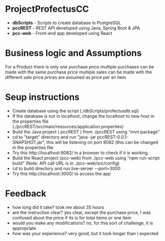 # ProjectProfectusCC
* **dbScripts** - Scripts to create database in PostgreSQL
* **pccREST** - REST API developed using Java, Spring Boot & JPA
* **pcc-web** - Front-end app developed using React

# Business logic and Assumptions
For a Product 
	there is only one purchase price
	multiple purchases can be made with the same purchase price
	multiple sales can be made with the different sale price
	prices are assumed as price per an item
	
# Seup instructions
* Create database using the script (./dbScripts/profectusdb.sql)
* If the database is not in localhost, change the localhost to new host in the properties file (./pccREST/src/main/resources/application.properties)
* Build the Java project ( pccREST ) from ./pccREST using "mvn package"
* cd to "target" directory and run "java -jar pccREST-0.0.1-SNAPSHOT.jar", this will be listening on port 8082 (this can be changed in the properties file
* Try this http://localhost:8082/ in a browser to check if it is working 
* Build the React project (pcc-web) from ./pcc-web using "npm run-script build" (Note: API call URL is in ./pcc-web/src/config)
* cd to build directory and run live-server --port=3000
* Try this http://localhost:3000/ to access the app

# Feedback
* how long did it take? took me about 35 hours
* are the instruction clear? yes clear, except the purchase price, I was confused about the price if its is for total items or one item
* would you make any modifications? no, for this sort of challenge, it is appropriate
* how was your experience? very good, but it took longer than I expected
